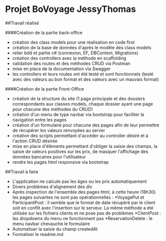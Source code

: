 # Projet BoVoyage JessyThomas


##Travail réalisé

####Création de la partie back-office
 - création des class models pour une réalisation en code first
 - création de la base de données d'après le modèle des class models
 - relier bdd et partie c# (connexion, EF, DBContext, Migrations)
 - création des controllers avec la méthode en scaffolding
 - validation des routes et des méthodes CRUD via Postman
 - mise en place de la documentation via Swagger
 - les controllers et leurs routes ont été testé et sont fonctionnels (testé avec des valeurs au bon format et des valeurs avec un mauvais format)
 
####Création de la partie Front-Office
 - création de la structure du site (1 page principale et des dossiers correspondants aux classes models, chaque dossier ayant une page pour chacune des méthodes du CRUD)
 - création d'un menu de type navbar via bootstrap pour faciliter la navigation entre les pages
 - création d'un formulaire pour chacune des pages afin de leur permettre de récupérer les valeurs renvoyées au server
 - création des scripts permettant d'accéder au controller désiré et à l'action CRUD désirée
 - mise en place d'éléments permettant d'obliger la saisie des champs, la saisie de valeurs positives sur les prix, de masquer l'affichage des données bancaires pour l'utilisateur
 - rendre les pages html responsive via bootstrap
 
##Travail à faire
 - L'application ne calcule pas les âges ou les prix automatiquement
 - Divers problèmes d'alignement des div
 - Après inspection de l'ensemble des pages html, à cette heure (18h30) les pages suivantes ne sont pas opérationnelles : 
  *VoyagePut et ParticipantPost : il semble que le format de date récupéré par le client soit en conflit avec l'insertion sur le serveur. La même méthode a été utilisée sur les fichiers clients et ne pose pas de problèmes
  *ClientPost : les dropdowns du menu ne fonctionnent pas
  *ReservationDelete : le menu navbar chevauche le formulaire
 - Automatiser la saisie du champ createdAt
 - Formaliser le readme.md
  
 
